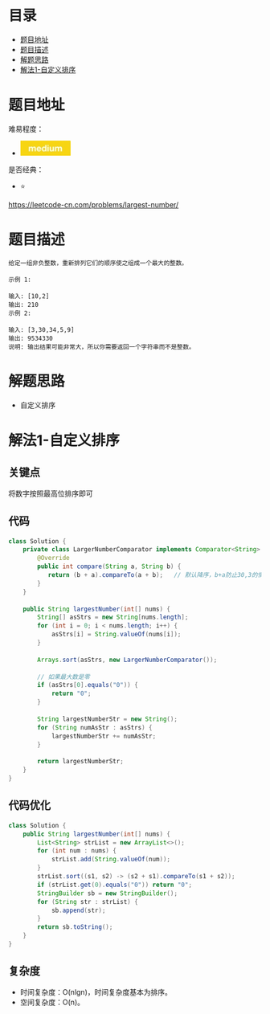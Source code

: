 # 目录
* [题目地址](#题目地址)
* [题目描述](#题目描述)
* [解题思路](#解题思路)
* [解法1-自定义排序](#解法1-自定义排序)



# 题目地址
难易程度：
- ![medium.jpg](../.images/medium.jpg)

是否经典：
- ⭐️

https://leetcode-cn.com/problems/largest-number/

# 题目描述
```$xslt
给定一组非负整数，重新排列它们的顺序使之组成一个最大的整数。

示例 1:

输入: [10,2]
输出: 210
示例 2:

输入: [3,30,34,5,9]
输出: 9534330
说明: 输出结果可能非常大，所以你需要返回一个字符串而不是整数。
```


# 解题思路
- 自定义排序

# 解法1-自定义排序
## 关键点
将数字按照最高位排序即可

## 代码
```Java
class Solution {
    private class LargerNumberComparator implements Comparator<String> {
        @Override
        public int compare(String a, String b) {
           return (b + a).compareTo(a + b);   // 默认降序，b+a防止30,3的情况，正确330，如果简单比较b与a，获得的会是303
        }
    }

    public String largestNumber(int[] nums) {
        String[] asStrs = new String[nums.length];
        for (int i = 0; i < nums.length; i++) {
            asStrs[i] = String.valueOf(nums[i]);
        }

        Arrays.sort(asStrs, new LargerNumberComparator());

        // 如果最大数是零
        if (asStrs[0].equals("0")) {
            return "0";
        }

        String largestNumberStr = new String();
        for (String numAsStr : asStrs) {
            largestNumberStr += numAsStr;
        }

        return largestNumberStr;
    }
}
```

## 代码优化
```Java
class Solution {
    public String largestNumber(int[] nums) {
        List<String> strList = new ArrayList<>();
        for (int num : nums) {
            strList.add(String.valueOf(num));
        }
        strList.sort((s1, s2) -> (s2 + s1).compareTo(s1 + s2));
        if (strList.get(0).equals("0")) return "0";
        StringBuilder sb = new StringBuilder();
        for (String str : strList) {
            sb.append(str);
        }
        return sb.toString();
    }
}
```


## 复杂度
- 时间复杂度：O(nlgn)，时间复杂度基本为排序。
- 空间复杂度：O(n)。
